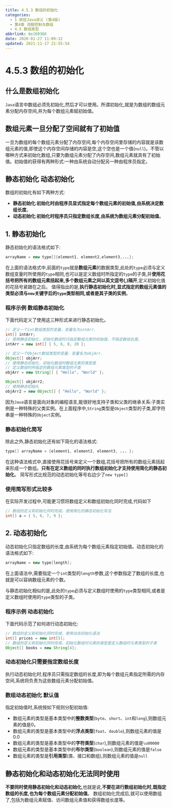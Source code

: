 ```yaml
---
title: 4.5.3 数组的初始化
categories: 
  - 1 疯狂Java讲义 (第4版)
  - 第4章 流酲控制与数组
  - 4.5 数组类型
abbrlink: 6e160366
date: 2020-01-27 11:09:12
updated: 2021-11-17 21:55:54
---
```

# 4.5.3 数组的初始化
## 什么是数组初始化
`Java`语言中数组必须先初始化,然后才可以使用。所谓初始化,就是为数组的数组元素分配内存空间,并为每个数组元素赋初始值。
## 数组元素一旦分配了空间就有了初始值
一旦为数组的每个数组元素分配了内存空间,每个内存空间里存储的内容就是该数组元素的值,即使这个内存空间存储的内容是空,这个空也是一个值(`null`)。不管以哪种方式来初始化数组,只要为数组元素分配了内存空间,数组元素就具有了初始值。初始值的获得有两种形式:一种由系统自动分配另一种由程序员指定。

## 静态初始化 动态初始化
数组的初始化有如下两种方式:
- **静态初始化**:**初始化时由程序员显式指定每个数组元素的初始值,由系统决定数组长度**。
- **动态初始化**:**初始化时程序员只指定数组长度,由系统为数组元素分配初始值**。

## 1. 静态初始化
静态初始化的语法格式如下:
```java
arrayName = new type[]{element1, element2,element3,...};
```
在上面的语法格式中,前面的`type`就是**数组元素**的数据类型,此处的`type`必须与定义数组变量时所使用的`type`相同,也可以是定义数组时所指定的`type`的子类,并**使用花括号把所有的数组元素括起来,多个数组元素之间以英文逗号(,)隔开**,定义初始化值的花括号紧跟在之后。
值得指出的是,**执行静态初始化时,显式指定的数组元素值的类型必须与`new`关键字后的`type`类型相同,或者是其子类的实例**。

### 程序示例 数组静态初始化
下面代码定义了使用这三种形式来进行静态初始化。
```java
// 定义一个int数组类型的变量，变量名为intArr.
int[] intArr;
// 使用静态初始化，初始化数组时只指定数组元素的初始值，不指定数组长度。
intArr = new int[] { 5, 6, 8, 20 };

// 定义一个Object数组类型的变量，变量名为objArr.
Object[] objArr;
// 使用静态初始化，初始化数组时数组元素的类型是
// 定义数组时所指定的数组元素类型的子类
objArr = new String[] { "Hello", "World" };

Object[] objArr2;
// 使用静态初始化
objArr2 = new Object[] { "Hello", "World" };
```
因为`Java`语言是面向对象的编程语言,能很好地支持子类和父类的继承关系:子类实例是一种特殊的父类实例。在上面程序中,`String`类型是`Object`类型的子类,即字符串是一种特殊的`Object`实例。
### 静态初始化简写
除此之外,静态初始化还有如下简化的语法格式:

```java
type[] arrayName = {element1, element2, element3, ... };
```

在这种语法格式中,直接使用花括号来定义一个数组,花括号把所有的数组元素括起来形成一个数组。**只有在定义数组的同时执行数组初始化才支持使用简化的静态初始化**。
简写形式比规范的动态初始化等号右边少了`new type[]`
### 使用简写形式比较多
在实际开发过程中,可能更习惯将数组定义和数组初始化同时完成,代码如下
```java
// 数组的定义和初始化同时完成，使用简化的静态初始化写法
int[] a = { 5, 6, 7, 9 };
```
## 2. 动态初始化
动态初始化只指定数组的长度,由系统为每个数组元素指定初始值。动态初始化的语法格式如下:
```java
arrayName = new type[length];
```
在上面语法中,需要指定一个`int`类型的`length`参数,这个参数指定了数组的长度,也就是可以容纳数组元素的个数。

与静态初始化相似的是,此处的`type`必须与定义数组时使用的`type`类型相同,或者是定义数组时使用的`type`类型的子类。
### 程序示例 动态初始化
下面代码示范了如何进行动态初始化:
```java
// 数组的定义和初始化同时完成，使用动态初始化语法
int[] prices = new int[5];
// 数组的定义和初始化同时完成，初始化数组时元素的类型是定义数组时元素类型的子类
Object[] books = new String[4];
```
### 动态初始化只需要指定数组长度
执行动态初始化时,程序员只需指定数组的长度,即为每个数组元素指定所需的内存空间,系统将负责为这些数组元素分配初始值。
### 数组动态初始化 默认值
指定初始值时,系统按如下规则分配初始值:
- 数组元素的类型是基本类型中的**整数类型**(`byte`、`short`、`int`和`long`),则数组元素的值是0。
- 数组元素的类型是基本类型中的**浮点类型**(`foat`、`double`),则数组元素的值是0.0
- 数组元素的类型是基本类型中的**字符类型**(`char`),则数组元素的值是`\u00000`
- 数组元素的类型是基本类型中的**布尔类型**(`boolean`),则数组元素的值是`false`
- 数组元素的类型是**引用类型**(类、接口和数组),则数组元素的值是`null`

## 静态初始化和动态初始化无法同时使用
**不要同时使用静态初始化和动态初始化**,也就是说,**不要在进行数组初始化时,既指定数组的长度,也为每个数组元素分配初始值**。
数组初始化完成后,就可以使用数组了,包括为数组元素赋值、访问数组元素值和获得数组长度等。

